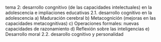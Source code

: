 tema 2: desarrollo congnitivo (de las capacidades intelectuales) en la adolescencia e impliaciones educativas
2.1. desarrollo cognitivo en la adolescencia
    a) Maduración cerebral
    b) Metacognición (mejoras en las capacidades metacognitivas)
    c) Operaciones formales: nuevas capacidades de razonamiento
    d) Reflexión sobre las inteligencias
    e) Desarrollo moral
2.2. desarollo cognitivo y personalidad